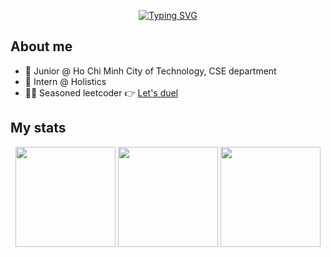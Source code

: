<div align="center">

[![Typing SVG](https://readme-typing-svg.demolab.com?font=Fira+Code&size=32&pause=1000&center=true&vCenter=true&random=false&width=640&height=48&lines=%E2%9D%84%EF%B8%8F+My+chilling+space+%E2%9D%84%EF%B8%8F)](https://git.io/typing-svg)
</div>

<!--
<h1 align="center">❄️ Chilling space ❄️</h1>
-->
## About me

* 🏫 Junior @ Ho Chi Minh City of Technology, CSE department
* 🏢 Intern @ Holistics
* 🧑‍💻 Seasoned leetcoder 👉 [Let's duel](https://leetcode.com/u/xuantho573/)

## My stats

<!--<img src="https://myreadme.vercel.app/api/embed/xuantho573?panels=userstatistics,toprepositories,toplanguages,commitgraph" alt="reimaginedreadme" />
-->
<p align="center">
  <picture>
    <source media="(prefers-color-scheme: dark)" height=160 srcset="https://github-readme-stats.vercel.app/api?username=xuantho573&theme=catppuccin_macchiato&show_icons=true&bg_color=00000000&text_color=cad3f5&icon_color=c6a0f6&title_color=8bd5ca" />
    <img height=160 src="https://github-readme-stats.vercel.app/api?username=xuantho573&theme=catppuccin_latte&show_icons=true&bg_color=00000000" />
  </picture>

  <picture>
    <source media="(prefers-color-scheme: dark)" height=160 srcset="https://github-readme-stats.vercel.app/api/top-langs/?username=xuantho573&theme=catppuccin_macchiato&show_icons=true&layout=compact&bg_color=00000000&text_color=cad3f5&icon_color=c6a0f6&title_color=8bd5ca" />
    <img height=160 src="https://github-readme-stats.vercel.app/api/top-langs/?username=xuantho573&theme=catppuccin_latte&show_icons=true&layout=compact&bg_color=00000000" />
  </picture>

  <picture>
    <source media="(prefers-color-scheme: dark)" height=160 srcset="https://streak-stats.demolab.com?user=xuantho573&theme=catppuccin-macchiato&card_width=480&background=00000000" />
    <img height=160 src="https://streak-stats.demolab.com?user=xuantho573&theme=catppuccin-latte&card_width=480&background=00000000" />
  </picture>
</p>


<!--
[![My GitHub stats](https://github-readme-stats.vercel.app/api?username=xuantho573&theme=tokyonight&show_icons=true)](https://github.com/xuantho573/github-readme-stats)

[![Top Langs](https://github-readme-stats.vercel.app/api/top-langs/?username=xuantho573&theme=tokyonight&show_icons=true&layout=donut)](https://github.com/xuantho573/github-readme-stats)
-->
